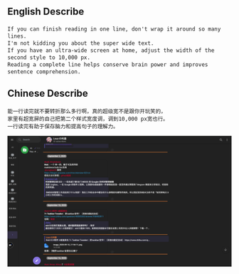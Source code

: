 ## English Describe

    If you can finish reading in one line, don't wrap it around so many lines. 
    I'm not kidding you about the super wide text. 
    If you have an ultra-wide screen at home, adjust the width of the second style to 10,000 px.
    Reading a complete line helps conserve brain power and improves sentence comprehension.

## Chinese Describe
    能一行读完就不要转折那么多行啊，真的超级宽不是跟你开玩笑的，
    家里有超宽屏的自己把第二个样式宽度调，调到10,000 px宽也行。
    一行读完有助于保存脑力和提高句子的理解力。
    
![screenshot](screenshot.png)
